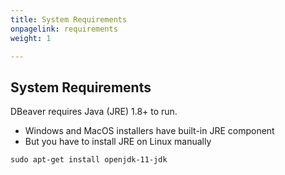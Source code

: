 ```yaml
---
title: System Requirements
onpagelink: requirements
weight: 1

---
```


System Requirements
-------------------

DBeaver requires Java (JRE) 1.8+ to run.

- Windows and MacOS installers have built-in JRE component
- But you have to install JRE on Linux manually
 
 ```
sudo apt-get install openjdk-11-jdk
```